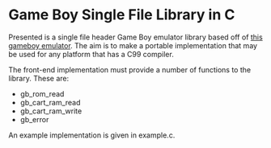 Game Boy Single File Library in C
=================================

Presented is a single file header Game Boy emulator library based off of [this
gameboy emulator](https://github.com/gregtour/gameboy). The aim is to make a
portable implementation that may be used for any platform that has a C99
compiler.

The front-end implementation must provide a number of functions to the library.
These are:

- gb_rom_read
- gb_cart_ram_read
- gb_cart_ram_write
- gb_error

An example implementation is given in example.c.

